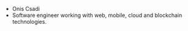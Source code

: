 - Onis Csadi
- Software engineer working with web, mobile, cloud and blockchain technologies.

<!---
OnisCsadi/OnisCsadi is a ✨ special ✨ repository because its `README.md` (this file) appears on your GitHub profile.
You can click the Preview link to take a look at your changes.
--->
